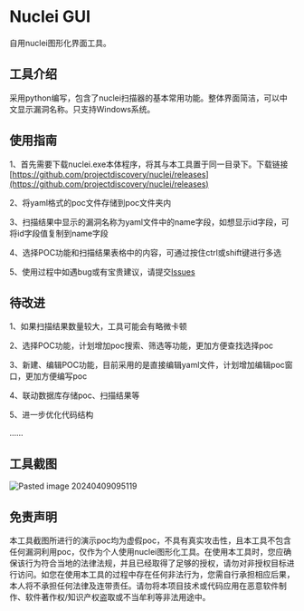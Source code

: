 # Nuclei GUI
自用nuclei图形化界面工具。
## 工具介绍
采用python编写，包含了nuclei扫描器的基本常用功能。整体界面简洁，可以中文显示漏洞名称。只支持Windows系统。

## 使用指南
1、首先需要下载nuclei.exe本体程序，将其与本工具置于同一目录下。下载链接[https://github.com/projectdiscovery/nuclei/releases](https://github.com/projectdiscovery/nuclei/releases)

2、将yaml格式的poc文件存储到poc文件夹内

3、扫描结果中显示的漏洞名称为yaml文件中的name字段，如想显示id字段，可将id字段值复制到name字段

4、选择POC功能和扫描结果表格中的内容，可通过按住ctrl或shift键进行多选

5、使用过程中如遇bug或有宝贵建议，请提交[Issues](https://github.com/ryuuz4k1/Nuclei-GUI/issues)

## 待改进
1、如果扫描结果数量较大，工具可能会有略微卡顿

2、选择POC功能，计划增加poc搜索、筛选等功能，更加方便查找选择poc

3、新建、编辑POC功能，目前采用的是直接编辑yaml文件，计划增加编辑poc窗口，更加方便编写poc

4、联动数据库存储poc、扫描结果等

5、进一步优化代码结构

……
## 工具截图
![Pasted image 20240409095119](https://github.com/ryuuz4k1/Nuclei-GUI/assets/99396168/334b28f8-f4c9-4ad6-ae46-5f64d7b6d07b)

## 免责声明
本工具截图所进行的演示poc均为虚假poc，不具有真实攻击性，且本工具不包含任何漏洞利用poc，仅作为个人使用nuclei图形化工具。在使用本工具时，您应确保该行为符合当地的法律法规，并且已经取得了足够的授权，请勿对非授权目标进行访问。如您在使用本工具的过程中存在任何非法行为，您需自行承担相应后果，本人将不承担任何法律及连带责任。请勿将本项目技术或代码应用在恶意软件制作、软件著作权/知识产权盗取或不当牟利等非法用途中。
